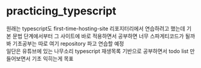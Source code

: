 # practicing_typescript

원래는 typescript도 first-time-hosting-site 리포지터리에서 연습하려고 했는데 기본 문법 단계에서부터 그 사이트에 바로 적용하면서 공부하면 너무 스파게티코드가 될까봐 기초공부는 따로 여기 repository 파고 연습할 예정
<br/>일단은 유튜브에 있는 나무소리 typescript 재생목록 기반으로 공부하면서 todo list 만들어보면서 기초 익히는게 목표
